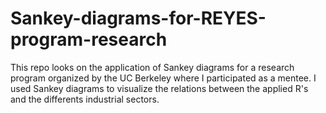 # Sankey-diagrams-for-REYES-program-research
This repo looks on the application of Sankey diagrams for a research program organized by the UC Berkeley where I participated as a mentee. I used Sankey diagrams to visualize the relations between the applied R's and the differents industrial sectors.
